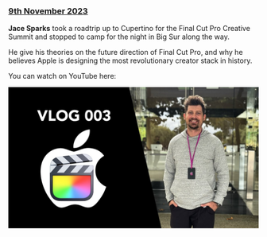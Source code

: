 ### [9th November 2023](/news/20231109)

**Jace Sparks** took a roadtrip up to Cupertino for the Final Cut Pro Creative Summit and stopped to camp for the night in Big Sur along the way.

He give his theories on the future direction of Final Cut Pro, and why he believes Apple is designing the most revolutionary creator stack in history.

You can watch on YouTube here:

[![](/static/jace-sparks-youtube.jpg)](https://www.youtube.com/watch?v=IFsW4faN_Do)
